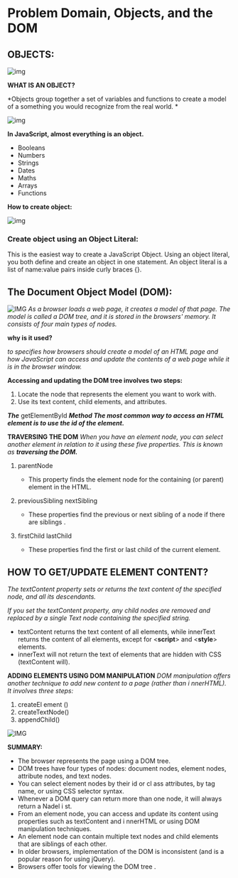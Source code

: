 # Problem Domain, Objects, and the DOM


## OBJECTS:

![img](https://miro.medium.com/max/2722/1*iKJx57JU9sKdff-Os7upyA.png)

**WHAT IS AN OBJECT?**

*Objects group together a set of variables and functions to create a model of a something you would recognize from the real world. *

![img](https://fireship.io/courses/javascript/img/js-object-props.png)

**In JavaScript, almost everything is an object.**

- Booleans 
- Numbers 
- Strings 
- Dates 
- Maths  
- Arrays 
- Functions 


**How to create object:**

![img](https://data-flair.training/blogs/wp-content/uploads/sites/2/2019/07/How-to-Create-JavaScript-Objects.jpg)


### **Create object using an Object Literal:**
This is the easiest way to create a JavaScript Object.
Using an object literal, you both define and create an object in one statement.
An object literal is a list of name:value pairs inside curly braces {}.


## The Document Object Model (DOM):

![IMG](https://cf.ppt-online.org/files/slide/l/lG6hjyFR8carDYH7oVAtPW3exEOg0sSpQ1JKfm/slide-4.jpg)
*As a browser loads a web page, it creates a model of that page.
The model is called a DOM tree, and it is stored in the browsers' memory.
It consists of four main types of nodes.*


**why is it used?**

*to specifies how browsers should create a model of an HTML page and how JavaScript can access and update the
contents of a web page while it is in the browser window.*

**Accessing and updating the DOM tree involves two steps:**
1. Locate the node that represents the element you want to work with.
2. Use its text content, child elements, and attributes. 


***The*** getElementById ***Method The most common way to access an HTML element is to use the id of the element.***

**TRAVERSING THE DOM**
*When you have an element node, you can select
another element in relation to it using these five
properties. This is known as **traversing the DOM.***

1. parentNode

    - This property finds the element node for the containing (or parent) element in the HTML.

2. previousSibling nextSibling
    - These properties find the previous or next sibling of a node if there are siblings .


3. firstChild lastChild
     - These properties find the first or last child of the current element.        





## **HOW TO GET/UPDATE ELEMENT CONTENT?**

*The textContent property sets or returns the text content of the specified node, and all its descendants.*

*If you set the textContent property, any child nodes are removed and replaced by a single Text node containing the specified string.*

- textContent returns the text content of all elements, while innerText returns the content of all elements, except for <**script**> and <**style**> elements.
- innerText will not return the text of elements that are hidden with CSS (textContent will).


**ADDING ELEMENTS USING DOM MANIPULATION**
*DOM manipulation offers another technique
to add new content to a page (rather than
i nnerHTML). It involves three steps:*
1. createEl ement () 
2. createTextNode() 
3. appendChild() 

![IMG](https://data-flair.training/blogs/wp-content/uploads/sites/2/2019/08/JavaScript-Document-Object-Model-DOM-1200x720.jpg)

**SUMMARY:**
- The browser represents the page using a DOM tree.
- DOM trees have four types of nodes: document nodes,
element nodes, attribute nodes, and text nodes.
- You can select element nodes by their id or cl ass
attributes, by tag name, or using CSS selector syntax.
- Whenever a DOM query can return more than one
node, it will always return a Nadel i st. 
- From an element node, you can access and update its
content using properties such as textContent and
i nnerHTML or using DOM manipulation techniques.
- An element node can contain multiple text nodes and
child elements that are siblings of each other.
- In older browsers, implementation of the DOM is
inconsistent (and is a popular reason for using jQuery).
- Browsers offer tools for viewing the DOM tree .


